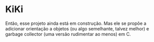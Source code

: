 # KiKi

Então, esse projeto ainda está em construção.
Mas ele se propõe a adicionar orientação a objetos (ou algo semelhante, talvez melhor) e garbage collector (uma versão rudimentar ao menos) em C.
